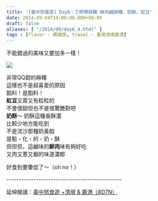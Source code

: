 ```yaml
---
title: '[臺中怒食遊] Day6：丁師傅麻糬 鮮肉鹹麻糬、奶酥、紅豆'
date: 2014-09-04T14:00:00.000+08:00
draft: false
aliases: [ "/2014/09/day6_4.html" ]
tags : [flavor - 螞蟻族, travel - 臺灣清境鹿港]
---
```


不能錯過的美味又要加多一樣！  

![](/images/taichung6f.jpg)

非常QQ韌的麻糬  
這樣也不是超喜愛的原因  
餡料！是餡料！  
**紅豆**又蓉又有粒粒的  
不會很甜但也不是很驚艷對吧  
**奶酥**～ 奶酥這種香酥濃  
比較少地方能吃到  
不是流沙那種奶黃餡  
是鬆・化・的・奶・酥  
但但但，這鹹味的**鮮肉**味有夠好吃  
又肉又蔥又蝦的味道濃郁  
  
好食到要暈低了～（oh no！）  
  
\-----------------------------------------------  
  
延伸閱讀：[臺中怒食遊 +清境 & 鹿港（8D7N）](https://hidie.net/taichung8d7n/)
